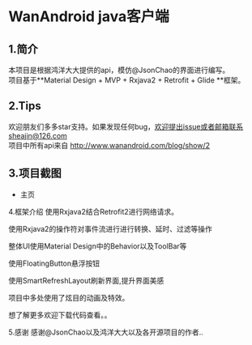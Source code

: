 # WanAndroid java客户端

## 1.简介
本项目是根据鸿洋大大提供的api，模仿@JsonChao的界面进行编写。<br/>
项目基于**Material Design + MVP + Rxjava2 + Retrofit + Glide **框架。

## 2.Tips
欢迎朋友们多多star支持。如果发现任何bug，欢迎提出issue或者邮箱联系sheajin@126.com <br/>
项目中所有api来自 http://www.wanandroid.com/blog/show/2

## 3.项目截图<br/>
* 主页

4.框架介绍
使用Rxjava2结合Retrofit2进行网络请求。

使用Rxjava2的操作符对事件流进行进行转换、延时、过滤等操作

整体UI使用Material Design中的Behavior以及ToolBar等

使用FloatingButton悬浮按钮

使用SmartRefreshLayout刷新界面,提升界面美感

项目中多处使用了炫目的动画及特效。

想了解更多欢迎下载代码查看。。

5.感谢
感谢@JsonChao以及鸿洋大大以及各开源项目的作者..


